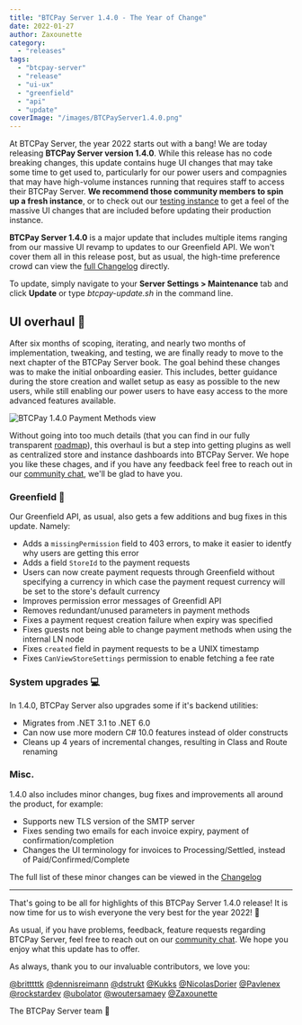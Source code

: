 ```yaml
---
title: "BTCPay Server 1.4.0 - The Year of Change"
date: 2022-01-27
author: Zaxounette
category:
  - "releases"
tags:
  - "btcpay-server"
  - "release"
  - "ui-ux"
  - "greenfield"
  - "api"
  - "update"
coverImage: "/images/BTCPayServer1.4.0.png"
---
```


At BTCPay Server, the year 2022 starts out with a bang!
We are today releasing **BTCPay Server version 1.4.0**. While this release has no code breaking changes, this update contains huge UI changes that may take some time to get used to, particularly for our power users and compagnies that may have high-volume instances running that requires staff to access their BTCPay Server. **We recommend those community members to spin up a fresh instance**, or to check out our [testing instance](https://chat.btcpayserver.org/btcpayserver/channels/testers) to get a feel of the massive UI changes that are included before updating their production instance.

**BTCPay Server 1.4.0** is a major update that includes multiple items ranging from our massive UI revamp to updates to our Greenfield API. We won't cover them all in this release post, but as usual, the high-time preference crowd can view the [full Changelog](https://github.com/btcpayserver/btcpayserver/releases) directly.

To update, simply navigate to your **Server Settings > Maintenance** tab and click **Update** or type *btcpay-update.sh* in the command line.

## **UI overhaul** 🎨

After six months of scoping, iterating, and nearly two months of implementation, tweaking, and testing, we are finally ready to move to the next chapter of the BTCPay Server book.
The goal behind these changes was to make the initial onboarding easier. This includes, better guidance during the store creation and wallet setup as easy as possible to the new users, while still enabling our power users to have easy access to the more advanced features available.

![BTCPay 1.4.0 Payment Methods view](/images/1.4.0_payment_methods.png)

Without going into too much details (that you can find in our fully transparent [roadmap](https://github.com/orgs/btcpayserver/projects/19)), this overhaul is but a step into getting plugins as well as centralized store and instance dashboards into BTCPay Server.
We hope you like these chages, and if you have any feedback feel free to reach out in our [community chat](https://chat.btcpayserver.org/), we'll be glad to have you.

### **Greenfield** 🔌

Our Greenfield API, as usual, also gets a few additions and bug fixes in this update.
Namely:
* Adds a `missingPermission` field to 403 errors, to make it easier to identfy why users are getting this error
* Adds a field `StoreId` to the payment requests
* Users can now create payment requests through Greenfield without specifying a currency in which case the payment request currency will be set to the store's default currency
* Improves permission error messages of Greenfidl API
* Removes redundant/unused parameters in payment methods
* Fixes a payment request creation failure when expiry was specified
* Fixes guests not being able to change payment methods when using the internal LN node
* Fixes `created` field in payment requests to be a UNIX timestamp
* Fixes `CanViewStoreSettings` permission to enable fetching a fee rate

### **System upgrades** 💻

In 1.4.0, BTCPay Server also upgrades some if it's backend utilities:
* Migrates from .NET 3.1 to .NET 6.0
* Can now use more modern C# 10.0 features instead of older constructs
* Cleans up 4 years of incremental changes, resulting in Class and Route renaming

### **Misc.**

1.4.0 also includes minor changes, bug fixes and improvements all around the product, for example:
* Supports new TLS version of the SMTP server
* Fixes sending two emails for each invoice expiry, payment of confirmation/completion
* Changes the UI terminology for invoices to Processing/Settled, instead of Paid/Confirmed/Complete

The full list of these minor changes can be viewed in the [Changelog](https://github.com/btcpayserver/btcpayserver/releases)

----

That's going to be all for highlights of this BTCPay Server 1.4.0 release! 
It is now time for us to wish everyone the very best for the year 2022! 💚

As usual, if you have problems, feedback, feature requests regarding BTCPay Server, feel free to reach out on our [community chat](https://chat.btcpayserver.org/). We hope you enjoy what this update has to offer.

As always, thank you to our invaluable contributors, we love you:

[@britttttk](https://github.com/britttttk) [@dennisreimann](https://github.com/dennisreimann) [@dstrukt](https://github.com/dstrukt) [@Kukks](https://github.com/kukks/) [@NicolasDorier](https://github.com/nicolasdorier/) [@Pavlenex](https://github.com/pavlenex/) [@rockstardev](https://github.com/rockstardev/) [@ubolator](https://github.com/bolatovumar) [@woutersamaey](https://github.com/woutersamaey) [@Zaxounette](https://github.com/zaxounette)

The BTCPay Server team 💚
